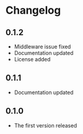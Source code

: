 # Changelog

## 0.1.2

- Middleware issue fixed
- Documentation updated
- License added

## 0.1.1

- Documentation updated

## 0.1.0

- The first version released